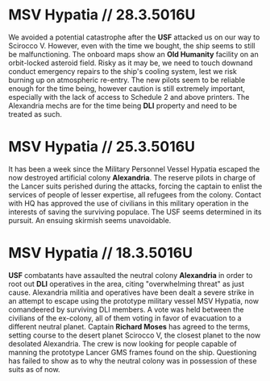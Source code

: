 # MSV Hypatia // 28.3.5016U
We avoided a potential catastrophe after the **USF** attacked us on our way to Scirocco V. However, even with the time we bought, the ship seems to still be malfunctioning. The onboard maps show an **Old Humanity** facility on an orbit-locked asteroid field. Risky as it may be, we need to touch downand conduct emergency repairs to the ship's cooling system, lest we risk burning up on atmospheric re-entry. The new pilots seem to be reliable enough for the time being, however caution is still extremely important, especially with the lack of access to Schedule 2 and above printers. The Alexandria mechs are for the time being **DLI** property and need to be treated as such.

# MSV Hypatia // 25.3.5016U
It has been a week since the Military Personnel Vessel Hypatia escaped the now destroyed artificial colony **Alexandria**. The reserve pilots in charge of the Lancer suits perished during the attacks, forcing the captain to enlist the services of people of lesser expertise, all refugees from the colony. Contact with HQ has approved the use of civilians in this military operation in the interests of saving the surviving populace. The USF seems determined in its pursuit. An ensuing skirmish seems unavoidable.

# MSV Hypatia // 18.3.5016U
**USF** combatants have assaulted the neutral colony **Alexandria** in order to root out **DLI** operatives in the area, citing "overwhelming threat" as just cause. Alexandria militia and operatives have been dealt a severe strike in an attempt to escape using the prototype military vessel MSV Hypatia, now comandeered by surviving DLI members. A vote was held between the civilians of the ex-colony, all of them voting in favor of evacuation to a different neutral planet. Captain **Richard Moses** has agreed to the terms, setting course to the desert planet Scirocco V, the closest planet to the now desolated Alexandria. The crew is now looking for people capable of manning the prototype Lancer GMS frames found on the ship. Questioning has failed to show as to why the neutral colony was in possession of these suits as of now.
